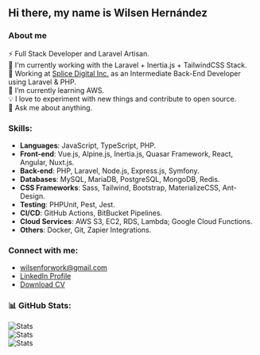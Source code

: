 ## Hi there, my name is Wilsen Hernández

### About me

⚡ Full Stack Developer and Laravel Artisan.<br>
🔭 I'm currently working with the Laravel + Inertia.js + TailwindCSS Stack.<br>
👯 Working at [Splice Digital Inc.](https://splicedigital.com/) as an Intermediate Back-End Developer using Laravel & PHP.<br>
🌱 I’m currently learning AWS.<br>
💡 I love to experiment with new things and contribute to open source.<br>
💬 Ask me about anything.<br>

### Skills:

- **Languages**: JavaScript, TypeScript, PHP.
- **Front-end**: Vue.js, Alpine.js, Inertia.js, Quasar Framework, React, Angular, Nuxt.js.
- **Back-end**: PHP, Laravel, Node.js, Express.js, Symfony.
- **Databases**: MySQL, MariaDB, PostgreSQL, MongoDB, Redis.
- **CSS Frameworks**: Sass, Tailwind, Bootstrap, MaterializeCSS, Ant-Design.
- **Testing**: PHPUnit, Pest, Jest.
- **CI/CD**: GitHub Actions, BitBucket Pipelines.
- **Cloud Services**: AWS S3, EC2, RDS, Lambda; Google Cloud Functions.
- **Others**: Docker, Git, Zapier Integrations.

### Connect with me:

- [wilsenforwork@gmail.com][email]
- [LinkedIn Profile][linkedin]
- [Download CV][flowcv]

### 📊 GitHub Stats:
<picture>
  <source media="(prefers-color-scheme: dark)" srcset="https://github-readme-stats.vercel.app/api?username=wilsenhc&theme=dark&hide_border=true&include_all_commits=true&count_private=true">
  <img alt="Stats" src="https://github-readme-stats.vercel.app/api?username=wilsenhc&hide_border=true&include_all_commits=true&count_private=true">
</picture>
<br/>
<picture>
  <source media="(prefers-color-scheme: dark)" srcset="https://github-readme-streak-stats.herokuapp.com/?user=wilsenhc&theme=dark&hide_border=true">
  <img alt="Stats" src="https://github-readme-streak-stats.herokuapp.com/?user=wilsenhc&hide_border=true">
</picture>
<br/>
<picture>
  <source media="(prefers-color-scheme: dark)" srcset="https://github-readme-stats.vercel.app/api/top-langs/?username=wilsenhc&theme=dark&hide_border=true&include_all_commits=true&count_private=true&layout=compact">
  <img alt="Stats" src="https://github-readme-stats.vercel.app/api/top-langs/?username=wilsenhc&hide_border=true&include_all_commits=true&count_private=true&layout=compact">
</picture>

[email]: mailto:wilsenforwork@gmail.com
[linkedin]: https://linkedin.com/in/wilsenhc
[flowcv]: https://flowcv.com/resume/s2angqcuka

